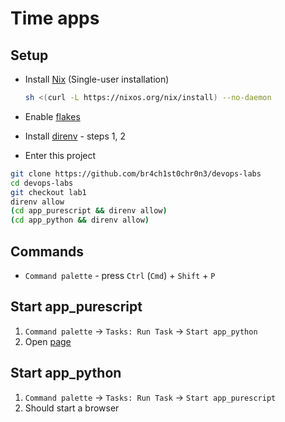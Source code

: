 # Time apps

## Setup

- Install [Nix](https://nixos.org/download.html) (Single-user installation)

  ```sh
  sh <(curl -L https://nixos.org/nix/install) --no-daemon
  ```

- Enable [flakes](https://nixos.wiki/wiki/Flakes#Permanent)

- Install [direnv](https://direnv.net/#basic-installation) - steps 1, 2

- Enter this project

```sh
git clone https://github.com/br4ch1st0chr0n3/devops-labs
cd devops-labs
git checkout lab1
direnv allow
(cd app_purescript && direnv allow)
(cd app_python && direnv allow)
```

## Commands

- `Command palette` - press `Ctrl` (`Cmd`) + `Shift` + `P`

## Start app_purescript

1. `Command palette` -> `Tasks: Run Task` -> `Start app_python`
1. Open [page](http://127.0.0.1:8000)

## Start app_python

1. `Command palette` -> `Tasks: Run Task` -> `Start app_purescript`
1. Should start a browser
